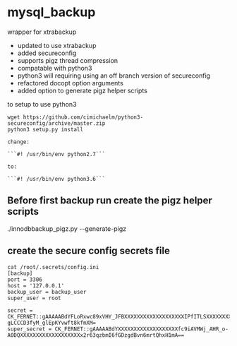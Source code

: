 # mysql_backup
wrapper for xtrabackup

* updated to use xtrabackup
* added secureconfig
* supports pigz thread compression
* compatable with python3
* python3 will requiring using an off branch version of secureconfig
* refactored docopt option arguments
* added option to generate pigz helper scripts

to setup to use python3 

```
wget https://github.com/cimichaelm/python3-secureconfig/archive/master.zip
python3 setup.py install 

change:

```#! /usr/bin/env python2.7```

to:

```#! /usr/bin/env python3.6```
```

## Before first backup run create the pigz helper scripts 

  ./innodbbackup_pigz.py --generate-pigz

## create the secure config secrets file

```
cat /root/.secrets/config.ini
[backup]
port = 3306
host = '127.0.0.1'
backup_user = backup_user
super_user = root

secret = CK_FERNET::gAAAAABdYFLoRxwc89xVHY_JFBXXXXXXXXXXXXXXXXXXXIPfITLSXXXXXXXXXXXXXXXXXXXGfcY95vocwNujhe_kNX2-gLCCCD3fyM_glEpKYvwft8kfmXM=
super_secret = CK_FERNET::gAAAAABdYXXXXXXXXXXXXXXXXXXXfc9iAVMWj_AHR_o-A0DQXXXXXXXXXXXXXXXXXXXx2r63qzbmI6fGDzgdBvn6mrtQhxH1mA==
```
